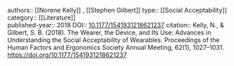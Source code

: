 authors::  [[Norene Kelly]] , [[Stephen Gilbert]]
type:: [[Social Acceptability]]
category:: [[Literature]]  
published-year:: 2018
DOI:: [10.1177/1541931218621237](https://doi.org/10.1177/1541931218621237) 
citation:: Kelly, N., & Gilbert, S. B. (2018). The Wearer, the Device, and Its Use: Advances in Understanding the Social Acceptability of Wearables. Proceedings of the Human Factors and Ergonomics Society Annual Meeting, 62(1), 1027–1031. https://doi.org/10.1177/1541931218621237
